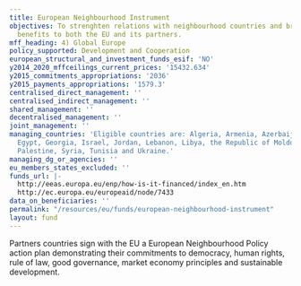 ```yaml
---
title: European Neighbourhood Instrument
objectives: To strenghten relations with neighbourhood countries and bring tangible
  benefits to both the EU and its partners.
mff_heading: 4) Global Europe
policy_supported: Development and Cooperation
european_structural_and_investment_funds_esif: 'NO'
y2014_2020_mffceilings_current_prices: '15432.634'
y2015_commitments_appropriations: '2036'
y2015_payments_appropriations: '1579.3'
centralised_direct_management: ''
centralised_indirect_management: ''
shared_management: ''
decentralised_management: ''
joint_management: ''
managing_countries: 'Eligible countries are: Algeria, Armenia, Azerbaijan, Belarus,
  Egypt, Georgia, Israel, Jordan, Lebanon, Libya, the Republic of Moldova, Morocco,
  Palestine, Syria, Tunisia and Ukraine.'
managing_dg_or_agencies: ''
eu_members_states_excluded: ''
funds_url: |-
  http://eeas.europa.eu/enp/how-is-it-financed/index_en.htm
  http://ec.europa.eu/europeaid/node/7433
data_on_beneficiaries: ''
permalink: "/resources/eu/funds/european-neighbourhood-instrument"
layout: fund
---
```

Partners countries sign with the EU a European Neighbourhood Policy action plan demonstrating their commitments to democracy, human rights, rule of law, good governance, market economy principles and sustainable development.